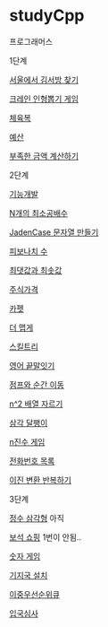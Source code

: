# studyCpp
프로그래머스

1단계

[서울에서 김서방 찾기](https://programmers.co.kr/learn/courses/30/lessons/12919)

[크레인 인형뽑기 게임](https://programmers.co.kr/learn/courses/30/lessons/64061)

[체육복](https://programmers.co.kr/learn/courses/30/lessons/42862)

[예산](https://programmers.co.kr/learn/courses/30/lessons/12982)

[부족한 금액 계산하기](https://programmers.co.kr/learn/courses/30/lessons/82612?language=cpp)

2단계

[기능개발](https://programmers.co.kr/learn/courses/30/lessons/42586)

[N개의 최소공배수](https://programmers.co.kr/learn/courses/30/lessons/12953#)

[JadenCase 문자열 만들기](https://programmers.co.kr/learn/courses/30/lessons/12951#)

[피보나치 수](https://programmers.co.kr/learn/courses/30/lessons/12945)

[최댓값과 최솟값](https://programmers.co.kr/learn/courses/30/lessons/12939)

[주식가격](https://programmers.co.kr/learn/courses/30/lessons/42584)

[카펫](https://programmers.co.kr/learn/courses/30/lessons/42842)

[더 맵게](https://programmers.co.kr/learn/courses/30/lessons/42626)

[스킬트리](https://programmers.co.kr/learn/courses/30/lessons/49993?language=cpp)

[영어 끝말잇기](https://programmers.co.kr/learn/courses/30/lessons/12981)

[점프와 순간 이동](https://programmers.co.kr/learn/courses/30/lessons/12980)

[n^2 배열 자르기](https://programmers.co.kr/learn/courses/30/lessons/87390?language=cpp) 

[삼각 달팽이](https://programmers.co.kr/learn/courses/30/lessons/68645)

[n진수 게임](https://programmers.co.kr/learn/courses/30/lessons/17687)

[전화번호 목록](https://programmers.co.kr/learn/courses/30/lessons/42577)

[이진 변환 반복하기](https://programmers.co.kr/learn/courses/30/lessons/70129)

3단계

[정수 삼각형](https://programmers.co.kr/learn/courses/30/lessons/43105) 아직

[보석 쇼핑](https://programmers.co.kr/learn/courses/30/lessons/67258#) 1번이 안됨..

[숫자 게임](https://programmers.co.kr/learn/courses/30/lessons/12987)

[기지국 설치](https://programmers.co.kr/learn/courses/30/lessons/12979)

[이중우선순위큐](https://programmers.co.kr/learn/courses/30/lessons/42628)

[입국심사](https://programmers.co.kr/learn/courses/30/lessons/43238#)
